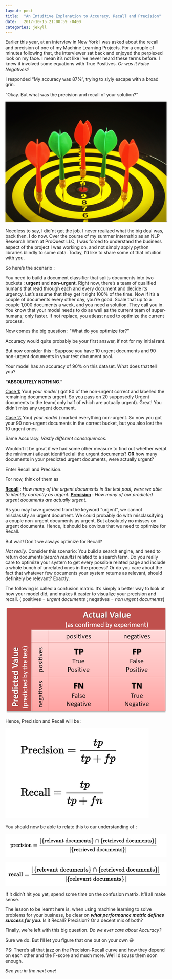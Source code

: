 ```yaml
---
layout: post
title:  "An Intuitive Explanation to Accuracy, Recall and Precision"
date:   2017-10-15 21:00:59 -0400
categories: jekyll
---
```


Earlier this year, at an interview in New York I was asked about the recall and precision of one of my Machine Learning Projects. For a couple of minutes following that, the interviewer sat back and enjoyed the perplexed look on my face. I mean it’s not like I've never heard these terms before. I knew it involved some equations with True Positives. <i>Or was it False Negatives?</i>

I responded “My accuracy was 87%”, trying to slyly escape with a broad grin.

“Okay. But what was the precision and recall of your solution?”

![alt text][precision_recall_darts]

Needless to say, I did'nt get the job. I never realized what the big deal was, back then. I do now. Over the course of my summer internship as an NLP Research Intern at ProQuest LLC, I was forced to understand the business aspect of the project I was working on, and not simply apply python libraries blindly to some data. Today, I’d like to share some of that intuition with you.

So here’s the scenario :

You need to build a document classifier that splits documents into two buckets : <b>urgent</b> and <b>non-urgent</b>. Right now, there’s a team of qualified humans that read through each and every document and decide its urgency. Let’s assume that they get it right 100% of the time. Now if it’s a couple of documents every other day, you’re good. Scale that up to a couple 1,000 documents a week, and you need a solution. They call you in. You know that your model needs to do as well as the current team of super-humans;  only faster. If not replace, you atleast need to optimize the current process.

Now comes the big question : "What do you optimize for?”

Accuracy would quite probably be your first answer, if not for my initial rant.

But now consider this :
Suppose you have 10 urgent documents and 90 non-urgent documents in your test document pool.

Your model has an accuracy of 90% on this dataset. What does that tell you?

<b>"ABSOLUTELY NOTHING."</b>

<u>Case 1:</u> You(<i> your model</i> ) got 80 of the non-urgent correct and labelled the remaining documents urgent. So you pass on 20 supposedly Urgent documents to the team( only half of which are actually urgent). Great! You didn’t miss any urgent document.

<u>Case 2:</u> You(<i> your model</i> )  marked everything non-urgent. So now you got your 90 non-urgent documents in the correct bucket, but you also lost the 10 urgent ones.

Same Accuracy. <i>Vastly different consequences.</i>

Wouldn’t it be great if we had some other measure to find out whether we(at the minimum) atleast identified all the urgent documents? <b>OR</b> how many documents in your predicted urgent documents, were actually urgent?

Enter Recall and Precision.

For now, think of them as

<b><u>Recall</u></b> : <i>How many of the urgent documents in the test pool, were we able to identify correctly as urgent.</i>
<b><u>Precision</u></b> : <i>How many of our predicted urgent documents are actually urgent. </i>

As you may have guessed from the keyword “urgent”, we cannot misclassify an urgent document. We could probably do with misclassifying a couple non-urgent documents as urgent. But absolutely no misses on urgent documents. Hence, it should be obvious that we need to optimize for Recall.

But wait! Don’t we always optimize for Recall?

<i>Not really</i>. Consider this scenario: You build a search engine, and need to return documents(<i>search results</i>) related to a search term. Do you really care to optimize your system to get every possible related page and include a whole bunch of unrelated ones in the process? Or do you care about the fact that whatever few documents your system returns as relevant, should definitely be relevant?
Exactly.

The following is called a confusion matrix. It’s simply a better way to look at how your model did, and makes it easier to visualize your precision and recall.
( positives = <i>urgent documents</i> ; negatives = <i>non urgent documents</i>)

![alt text][conf_mat]

Hence, Precision and Recall will be  :

![alt text][predrec_math]

You should now be able to relate this to our understanding of :

![alt text][predrec_doc_1]

![alt text][predrec_doc_2]

If it didn’t hit you yet, spend some time on the confusion matrix. It’ll all make sense.

The lesson to be learnt here is, when using machine learning to solve problems for your business, be clear on <b><i>what performance metric defines success for you</b></i>. Is it Recall? Precision?
Or a decent mix of both?

Finally, we’re left with this big question. <i>Do we ever care about Accuracy?</i>

Sure we do. But I’ll let you figure that one out on your own 😃

PS: There’s all that jazz on the Precision-Recall curve and how they depend on each other and the F-score and much more. We’ll discuss them soon enough.

<i>See you in the next one!</i>

[precision_recall_darts]: https://github.com/dsouzadaniel/dsouzadaniel.github.io/blob/master/images/pexels-photo-226575.jpeg "Logo Title Text 2"

[conf_mat]: https://github.com/dsouzadaniel/dsouzadaniel.github.io/blob/master/images/1.png "Logo Title Text 2"

[predrec_math]: https://github.com/dsouzadaniel/dsouzadaniel.github.io/blob/master/images/pr1.png "Logo Title Text 2"

[predrec_doc_1]: https://github.com/dsouzadaniel/dsouzadaniel.github.io/blob/master/images/p1.png "Logo Title Text 2"

[predrec_doc_2]: https://github.com/dsouzadaniel/dsouzadaniel.github.io/blob/master/images/r1.png "Logo Title Text 2"
